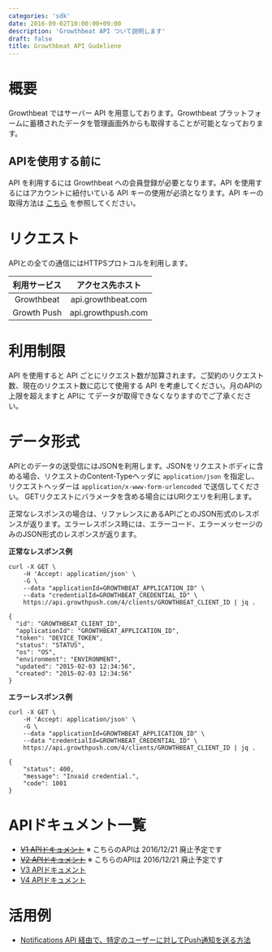 ```yaml
---
categories: 'sdk'
date: 2016-09-02T10:00:00+09:00
description: 'Growthbeat API ついて説明します'
draft: false
title: Growthbeat API Gudeliene
---
```


# 概要

Growthbeat ではサーバー API を用意しております。Growthbeat プラットフォームに蓄積されたデータを管理画面外からも取得することが可能となっております。

## APIを使用する前に

API を利用するには Growthbeat への会員登録が必要となります。API を使用するにはアカウントに紐付いている API キーの使用が必須となります。API キーの取得方法は [こちら](http://support.growthbeat.com/manual/growthbeat/#クレデンシャルキーの確認) を参照してください。

# リクエスト

APIとの全ての通信にはHTTPSプロトコルを利用します。

|利用サービス|アクセス先ホスト|
|:---:|:---:|
|Growthbeat|api.growthbeat.com|
|Growth Push|api.growthpush.com|


# 利用制限

API を使用すると API ごとにリクエスト数が加算されます。ご契約のリクエスト数、現在のリクエスト数に応じて使用する API を考慮してください。月のAPIの上限を超えますと APIに てデータが取得できなくなりますのでご了承ください。

# データ形式

APIとのデータの送受信にはJSONを利用します。JSONをリクエストボディに含める場合、リクエストのContent-Typeヘッダに `application/json` を指定し、リクエストヘッダーは `application/x-www-form-urlencoded` で送信してください。
GETリクエストにバラメータを含める場合にはURIクエリを利用します。

正常なレスポンスの場合は、リファレンスにあるAPIごとのJSON形式のレスポンスが返ります。エラーレスポンス時には、エラーコード、エラーメッセージのみのJSON形式のレスポンスが返ります。

**正常なレスポンス例**

```
curl -X GET \
    -H 'Accept: application/json' \
    -G \
    --data "applicationId=GROWTHBEAT_APPLICATION_ID" \
    --data "credentialId=GROWTHBEAT_CREDENTIAL_ID" \
    https://api.growthpush.com/4/clients/GROWTHBEAT_CLIENT_ID | jq .
```

```
{
  "id": "GROWTHBEAT_CLIENT_ID",
  "applicationId": "GROWTHBEAT_APPLICATION_ID",
  "token": "DEVICE_TOKEN",
  "status": "STATUS",
  "os": "OS",
  "environment": "ENVIRONMENT",
  "updated": "2015-02-03 12:34:56",
  "created": "2015-02-03 12:34:56"
}
```

**エラーレスポンス例**

```
curl -X GET \
    -H 'Accept: application/json' \
    -G \
    --data "applicationId=GROWTHBEAT_APPLICATION_ID" \
    --data "credentialId=GROWTHBEAT_CREDENTIAL_ID" \
    https://api.growthpush.com/4/clients/GROWTHBEAT_CLIENT_ID | jq .
```

```
{
    "status": 400,
    "message": "Invaid credential.",
    "code": 1001
}
```

# APIドキュメント一覧

* ~~[V1 APIドキュメント](https://growthbeat.github.io/api/growthpush/v1/)~~ ※ こちらのAPIは 2016/12/21 廃止予定です
* ~~[V2 APIドキュメント](https://growthbeat.github.io/api/growthpush/v2/)~~ ※ こちらのAPIは 2016/12/21 廃止予定です
* [V3 APIドキュメント](https://growthbeat.github.io/api/growthpush/v3/)
* [V4 APIドキュメント](https://growthbeat.github.io/api/growthpush/v4/)


# 活用例

* [Notifications API 経由で、特定のユーザーに対してPush通知を送る方法](http://faq.growthbeat.com/article/51-notifications-api-push)

